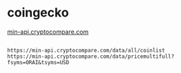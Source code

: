 # coingecko

[min-api.cryptocompare.com](https://min-api.cryptocompare.com/documentation)

```

https://min-api.cryptocompare.com/data/all/coinlist
https://min-api.cryptocompare.com/data/pricemultifull?fsyms=ORAI&tsyms=USD

```
